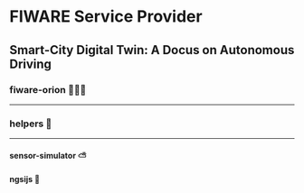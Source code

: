 # FIWARE Service Provider
## Smart-City Digital Twin: A Docus on Autonomous Driving


### fiware-orion 👨🏽‍💻

***

### helpers 🔨

***

#### sensor-simulator ⛅️
#### ngsijs 📡
